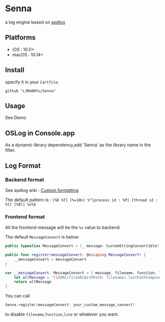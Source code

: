 # Senna

a log engine based on [spdlog](https://github.com/gabime/spdlog)

## Platforms

* iOS : 10.0+
* macOS : 10.14+

## Install

specify it in your `Cartfile`:

```shell script
github "L1MeN9Yu/Senna"
```

## Usage

See Demo

## OSLog in Console.app

As a dynamic library dependency,add 'Senna' as the library name in the filter.

## Log Format

### Backend format

See spdlog wiki : [Custom formatting](https://github.com/gabime/spdlog/wiki/3.-Custom-formatting)

The default pattern is : `[%D %T] [%=10n] %^[process id : %P] [thread id : %t] [%8l] %v%$`

### Frontend format

All the frontend message will be the `%v` value to backend.

The default `MessageConvert` is below:

```swift
public typealias MessageConvert = (_ message: CustomStringConvertible?, _ filename: String, _ function: String, _ line: Int) -> String

public func register(messageConvert: @escaping MessageConvert) {
    __messageConvert = messageConvert
}

var __messageConvert: MessageConvert = { message, filename, function, line in
    let allMessage = "[\(URL(fileURLWithPath: filename).lastPathComponent):\(line)] \(function) - \(message?.description ?? "")"
    return allMessage
}
```

You can call
```swift
Senna.register(messageConvert: your_custom_message_convert)
``` 
to disable `filename`,`function`,`line` or whatever you want.